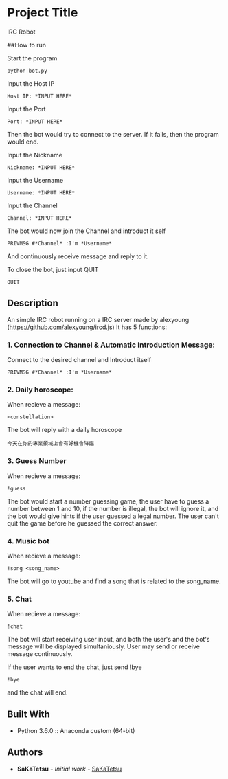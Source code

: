 # Project Title

IRC Robot

##How to run

Start the program
```
python bot.py
```

Input the Host IP
```
Host IP: *INPUT HERE*
```

Input the Port
```
Port: *INPUT HERE*
```

Then the bot would try to connect to the server.
If it fails, then the program would end.

Input the Nickname
```
Nickname: *INPUT HERE*
```

Input the Username
```
Username: *INPUT HERE*
```

Input the Channel
```
Channel: *INPUT HERE*
```

The bot would now join the Channel and introduct it self

```
PRIVMSG #*Channel* :I'm *Username*
```

And continuously receive message and reply to it.

To close the bot, just input QUIT
```
QUIT
```

## Description

An simple IRC robot running on a IRC server made by alexyoung (https://github.com/alexyoung/ircd.js)
It has 5 functions:

### 1. Connection to Channel & Automatic Introduction Message:

Connect to the desired channel and Introduct itself
```
PRIVMSG #*Channel* :I'm *Username*
```

### 2. Daily horoscope:

When recieve a message:
```
<constellation>
```

The bot will reply with a daily horoscope
```
今天在你的專業領域上會有好機會降臨
```

### 3. Guess Number

When recieve a message:
```
!guess
```

The bot would start a number guessing game, 
the user have to guess a number between 1 and 10, 
if the number is illegal, the bot will ignore it,
and the bot would give hints if the user guessed a legal number.
The user can't quit the game before he guessed the correct answer.

### 4. Music bot

When recieve a message:
```
!song <song_name>
```

The bot will go to youtube and find a song that is related to the song_name.

### 5. Chat

When recieve a message:
```
!chat
```

The bot will start receiving user input,
and both the user's and the bot's message will be displayed simultaniously.
User may send or receive message continuously.

If the user wants to end the chat, 
just send !bye
```
!bye
```

and the chat will end.

## Built With

* Python 3.6.0 :: Anaconda custom (64-bit)

## Authors

* **SaKaTetsu** - *Initial work* - [SaKaTetsu](https://github.com/SaKaTetsu)
